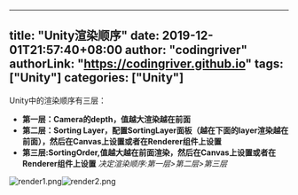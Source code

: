 ﻿
---
title: "Unity渲染顺序"
date: 2019-12-01T21:57:40+08:00
author: "codingriver"
authorLink: "https://codingriver.github.io"
tags: ["Unity"]
categories: ["Unity"]
---

<!--more-->


Unity中的渲染顺序有三层：
+ **第一层：Camera的depth，值越大渲染越在前面**
+ **第二层：Sorting Layer，配置SortingLayer面板（越在下面的layer渲染越在前面），然后在Canvas上设置或者在Renderer组件上设置**
+ **第三层:SortingOrder,值越大越在前面渲染，然后在Canvas上设置或者在Renderer组件上设置**
*决定渲染顺序:第一层>第二层>第三层*


![render1.png](http://upload-images.jianshu.io/upload_images/1095643-798cee6f38385334.png?imageMogr2/auto-orient/strip%7CimageView2/2/w/1240)![render2.png](http://upload-images.jianshu.io/upload_images/1095643-3da8b646958023e6.png?imageMogr2/auto-orient/strip%7CimageView2/2/w/1240)  





 
